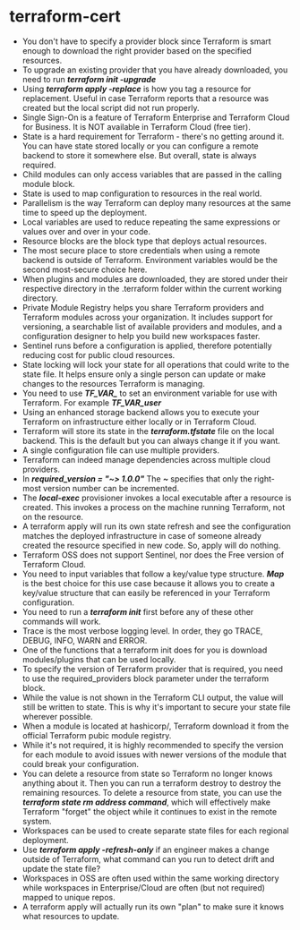 # terraform-cert
* You don't have to specify a provider block since Terraform is smart enough to download the right provider based on the specified resources.
* To upgrade an existing provider that you have already downloaded, you need to run ***terraform init -upgrade***
* Using ***terraform apply -replace*** is how you tag a resource for replacement. Useful in case Terraform reports that a resource was created but the local script did not run properly.
* Single Sign-On is a feature of Terraform Enterprise and Terraform Cloud for Business. It is NOT available in Terraform Cloud (free tier).
* State is a hard requirement for Terraform - there's no getting around it. You can have state stored locally or you can configure a remote backend to store it somewhere else. But overall, state is always required.
* Child modules can only access variables that are passed in the calling module block.
* State is used to map configuration to resources in the real world.
* Parallelism is the way Terraform can deploy many resources at the same time to speed up the deployment.
* Local variables are used to reduce repeating the same expressions or values over and over in your code.
* Resource blocks are the block type that deploys actual resources.
* The most secure place to store credentials when using a remote backend is outside of Terraform. Environment variables would be the second most-secure choice here.
* When plugins and modules are downloaded, they are stored under their respective directory in the .terraform folder within the current working directory.
* Private Module Registry helps you share Terraform providers and Terraform modules across your organization. It includes support for versioning, a searchable list of available providers and modules, and a configuration designer to help you build new workspaces faster.
* Sentinel runs before a configuration is applied, therefore potentially reducing cost for public cloud resources.
* State locking will lock your state for all operations that could write to the state file. It helps ensure only a single person can update or make changes to the resources Terraform is managing.
* You need to use ***TF_VAR_*** to set an environment variable for use with Terraform. For example ***TF_VAR_user***
* Using an enhanced storage backend allows you to execute your Terraform on infrastructure either locally or in Terraform Cloud.
* Terraform will store its state in the ***terraform.tfstate*** file on the local backend. This is the default but you can always change it if you want.
* A single configuration file can use multiple providers.
* Terraform can indeed manage dependencies across multiple cloud providers.
* In ***required_version = "~> 1.0.0"*** The ***~*** specifies that only the right-most version number can be incremented.
* The ***local-exec*** provisioner invokes a local executable after a resource is created. This invokes a process on the machine running Terraform, not on the resource.
* A terraform apply will run its own state refresh and see the configuration matches the deployed infrastructure in case of someone already created the resource specified in new code.
So, apply will do nothing.
* Terraform OSS does not support Sentinel, nor does the Free version of Terraform Cloud.
* You need to input variables that follow a key/value type structure. ***Map*** is the best choice for this use case because it allows you to create a key/value structure that can easily be referenced in your Terraform configuration.
* You need to run a ***terraform init*** first before any of these other commands will work.
* Trace is the most verbose logging level. In order, they go TRACE, DEBUG, INFO, WARN and ERROR.
* One of the functions that a terraform init does for you is download modules/plugins that can be used locally.
* To specify the version of Terraform provider that is required, you need to use the required_providers block parameter under the terraform block.
* While the value is not shown in the Terraform CLI output, the value will still be written to state. This is why it's important to secure your state file wherever possible.
* When a module is located at hashicorp/<name>, Terraform download it from the official Terraform pubic module registry.
* While it's not required, it is highly recommended to specify the version for each module to avoid issues with newer versions of the module that could break your configuration.
* You can delete a resource from state so Terraform no longer knows anything about it. Then you can run a terraform destroy to destroy the remaining resources.
To delete a resource from state, you can use the ***terraform state rm address command***, which will effectively make Terraform "forget" the object while it continues to exist in the remote system.
* Workspaces can be used to create separate state files for each regional deployment.
* Use ***terraform apply -refresh-only*** if an engineer makes a change outside of Terraform, what command can you run to detect drift and update the state file?
* Workspaces in OSS are often used within the same working directory while workspaces in Enterprise/Cloud are often (but not required) mapped to unique repos.
* A terraform apply will actually run its own "plan" to make sure it knows what resources to update.


